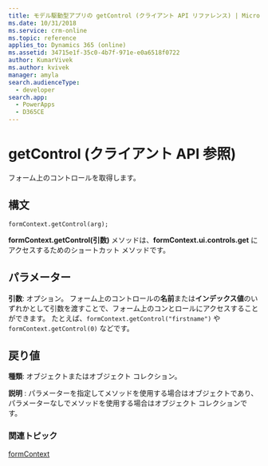 ```yaml
---
title: モデル駆動型アプリの getControl (クライアント API リファレンス) | Microsoft Docs
ms.date: 10/31/2018
ms.service: crm-online
ms.topic: reference
applies_to: Dynamics 365 (online)
ms.assetid: 34715e1f-35c0-4b7f-971e-e0a6518f0722
author: KumarVivek
ms.author: kvivek
manager: amyla
search.audienceType:
  - developer
search.app:
  - PowerApps
  - D365CE
---
```

# <a name="getcontrol-client-api-reference"></a>getControl (クライアント API 参照)



フォーム上のコントロールを取得します。 

## <a name="syntax"></a>構文

`formContext.getControl(arg);`

**formContext.getControl(引数)** メソッドは、**formContext.ui.controls.get** にアクセスするためのショートカット メソッドです。

## <a name="parameter"></a>パラメーター

**引数**: オプション。 フォーム上のコントロールの**名前**または**インデックス値**のいずれかとして引数を渡すことで、フォーム上のコンとロールにアクセスすることができます。 たとえば、`formContext.getControl("firstname")` や `formContext.getControl(0)` などです。


## <a name="return-value"></a>戻り値

**種類**: オブジェクトまたはオブジェクト コレクション。

**説明** : パラメーターを指定してメソッドを使用する場合はオブジェクトであり、パラメーターなしでメソッドを使用する場合はオブジェクト コレクションです。



### <a name="related-topics"></a>関連トピック

[formContext](../../clientapi-form-Context.md)



